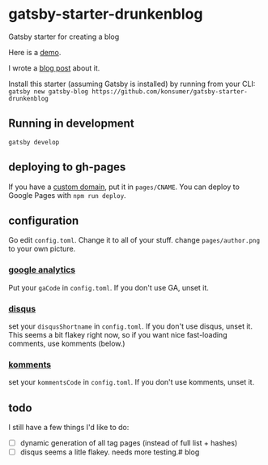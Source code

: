 # gatsby-starter-drunkenblog
Gatsby starter for creating a blog

Here is a [demo](http://konsumer.js.org/gatsby-starter-drunkenblog/).

I wrote a [blog post](http://blog.jetboystudio.com/articles/gatsby) about it.

Install this starter (assuming Gatsby is installed) by running from your CLI:
`gatsby new gatsby-blog https://github.com/konsumer/gatsby-starter-drunkenblog`

## Running in development
`gatsby develop`

## deploying to gh-pages

If you have a [custom domain](https://help.github.com/articles/using-a-custom-domain-with-github-pages/), put it in `pages/CNAME`. You can deploy to Google Pages with `npm run deploy`.


## configuration

Go edit `config.toml`. Change it to all of your stuff. change `pages/author.png` to your own picture.

### [google analytics](https://analytics.google.com/)
Put your `gaCode` in `config.toml`. If you don't use GA, unset it.

### [disqus](https://disqus.com/)

set your `disqusShortname` in `config.toml`. If you don't use disqus, unset it. This seems a bit flakey right now, so if you want nice fast-loading comments, use komments (below.)

### [komments](https://komments.net)

set your `kommentsCode` in `config.toml`. If you don't use komments, unset it.

## todo

I still have a few things I'd like to do:

* [ ] dynamic generation of all tag pages (instead of full list + hashes)
* [ ] disqus seems a litle flakey. needs more testing.# blog
